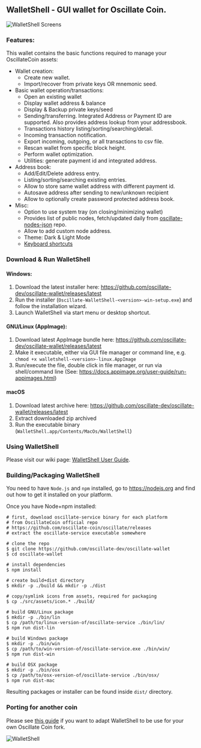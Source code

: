 ## WalletShell - GUI wallet for Oscillate Coin.

![WalletShell Screens](https://i.imgur.com/41Ujq0S.gif "WalletShell Screens")

### Features:

This wallet contains the basic functions required to manage your OscillateCoin assets:

* Wallet creation:
  * Create new wallet.
  * Import/recover from private keys OR mnemonic seed.
* Basic wallet operation/transactions:
  * Open an existing  wallet
  * Display wallet address & balance
  * Display & Backup private keys/seed
  * Sending/transferring. Integrated Address or Payment ID are supported. Also provides address lookup from your addressbook.
  * Transactions history listing/sorting/searching/detail.
  * Incoming transaction notification.
  * Export incoming, outgoing, or all transactions to csv file.
  * Rescan wallet from specific block height.
  * Perform wallet optimization.
  * Utilities: generate payment id and integrated address.
* Address book:
  * Add/Edit/Delete address entry.
  * Listing/sorting/searching existing entries.
  * Allow to store same wallet address with different payment id.
  * Autosave address after sending to new/unknown recipient
  * Allow to optionally create password protected address book.
* Misc:
  * Option to use system tray (on closing/minimizing wallet)
  * Provides list of public nodes, fetch/updated daily from [oscillate-nodes-json](http://osc.line-pool.ru/nodes.json) repo.
  * Allow to add custom node address.
  * Theme: Dark & Light Mode
  * [Keyboard shortcuts](docs/shortcut.md)

### Download &amp; Run WalletShell

#### Windows:
1. Download the latest installer here: https://github.com/oscillate-dev/oscillate-wallet/releases/latest
2. Run the installer (`Oscillate-WalletShell-<version>-win-setup.exe`) and follow the installation wizard.
3. Launch WalletShell via start menu or desktop shortcut.

#### GNU/Linux (AppImage):
1. Download latest AppImage bundle here: https://github.com/oscillate-dev/oscillate-wallet/releases/latest
2. Make it executable, either via GUI file manager or command line, e.g. `chmod +x walletshell-<version>-linux.AppImage`
3. Run/execute the file, double click in file manager, or run via shell/command line (See: https://docs.appimage.org/user-guide/run-appimages.html)

#### macOS
1. Download latest archive here: https://github.com/oscillate-dev/oscillate-wallet/releases/latest
2. Extract downloaded zip archived
3. Run the executable binary (`WalletShell.app/Contents/MacOs/WalletShell`)

### Using WalletShell
Please visit our wiki page: [WalletShell User Guide](../../wiki).

### Building/Packaging WalletShell
You need to have `Node.js` and `npm` installed, go to https://nodejs.org and find out how to get it installed on your platform.

Once you have Node+npm installed:
```
# first, download oscillate-service binary for each platform
# from OscillateCoin official repo
# https://github.com/oscillate-coin/oscillate/releases
# extract the oscillate-service executable somewhere

# clone the repo
$ git clone https://github.com/oscillate-dev/oscillate-wallet
$ cd oscillate-wallet

# install dependencies
$ npm install

# create build+dist directory
$ mkdir -p ./build && mkdir -p ./dist

# copy/symlink icons from assets, required for packaging
$ cp ./src/assets/icon.* ./build/

# build GNU/Linux package
$ mkdir -p ./bin/lin
$ cp /path/to/linux-version-of/oscillate-service ./bin/lin/
$ npm run dist-lin

# build Windows package
$ mkdir -p ./bin/win
$ cp /path/to/win-version-of/oscillate-service.exe ./bin/win/
$ npm run dist-win

# build OSX package
$ mkdir -p ./bin/osx
$ cp /path/to/osx-version-of/oscillate-service ./bin/osx/
$ npm run dist-mac
```

Resulting packages or installer can be found inside `dist/` directory.

### Porting for another coin
Please see [this guide](docs/porting.md) if you want to adapt WalletShell to be use for your own Oscillate Coin fork.

![WalletShell](docs/walletshell.png)
